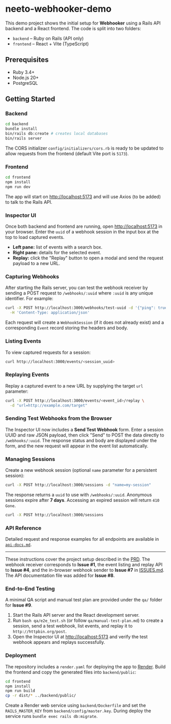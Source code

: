 # neeto-webhooker-demo

This demo project shows the initial setup for **Webhooker** using a Rails API backend and a React frontend. The code is split into two folders:

- `backend` – Ruby on Rails (API only)
- `frontend` – React + Vite (TypeScript)

## Prerequisites

- Ruby 3.4+
- Node.js 20+
- PostgreSQL

## Getting Started

### Backend

```bash
cd backend
bundle install
bin/rails db:create # creates local databases
bin/rails server
```

The CORS initializer `config/initializers/cors.rb` is ready to be updated to allow requests from the frontend (default Vite port is `5173`).

### Frontend

```bash
cd frontend
npm install
npm run dev
```

The app will start on <http://localhost:5173> and will use Axios (to be added) to talk to the Rails API.

### Inspector UI

Once both backend and frontend are running, open <http://localhost:5173> in your browser. Enter the `uuid` of a webhook session in the input box at the top to load captured events.

* **Left pane:** list of events with a search box.
* **Right pane:** details for the selected event.
* **Replay:** click the "Replay" button to open a modal and send the request payload to a new URL.

### Capturing Webhooks

After starting the Rails server, you can test the webhook receiver by sending a
POST request to `/webhooks/:uuid` where `:uuid` is any unique identifier. For
example:

```bash
curl -X POST http://localhost:3000/webhooks/test-uuid -d '{"ping": true}' \
  -H 'Content-Type: application/json'
```

Each request will create a `WebhookSession` (if it does not already exist) and a
corresponding `Event` record storing the headers and body.

### Listing Events

To view captured requests for a session:

```bash
curl http://localhost:3000/events/<session_uuid>
```

### Replaying Events

Replay a captured event to a new URL by supplying the target `url` parameter:

```bash
curl -X POST http://localhost:3000/events/<event_id>/replay \
  -d "url=http://example.com/target"
```

### Sending Test Webhooks from the Browser

The Inspector UI now includes a **Send Test Webhook** form. Enter a session UUID
and raw JSON payload, then click "Send" to POST the data directly to
`/webhooks/:uuid`. The response status and body are displayed under the form, and
the new request will appear in the event list automatically.

### Managing Sessions

Create a new webhook session (optional `name` parameter for a persistent session):

```bash
curl -X POST http://localhost:3000/sessions -d "name=my-session"
```

The response returns a `uuid` to use with `/webhooks/:uuid`. Anonymous sessions
expire after **7 days**. Accessing an expired session will return `410 Gone`.

```bash
curl -X POST http://localhost:3000/sessions
```

### API Reference

Detailed request and response examples for all endpoints are available in
[`api-docs.md`](api-docs.md).

---

These instructions cover the project setup described in the [PRD](prd_webhook.md).
The webhook receiver corresponds to **Issue #1**, the event listing and replay API to **Issue #4**, and the in-browser webhook sender to **Issue #7** in [ISSUES.md](ISSUES.md). The API documentation file was added for **Issue #8**.

### End-to-End Testing

A minimal QA script and manual test plan are provided under the `qa/` folder for **Issue #9**.

1. Start the Rails API server and the React development server.
2. Run `bash qa/e2e_test.sh` (or follow `qa/manual-test-plan.md`) to create a session, send a test webhook, list events, and replay it to `http://httpbin.org/post`.
3. Open the Inspector UI at <http://localhost:5173> and verify the test webhook appears and replays successfully.

### Deployment

The repository includes a `render.yaml` for deploying the app to [Render](https://render.com).
Build the frontend and copy the generated files into `backend/public`:

```bash
cd frontend
npm install
npm run build
cp -r dist/* ../backend/public/
```

Create a Render web service using `backend/Dockerfile` and set the `RAILS_MASTER_KEY`
from `backend/config/master.key`. During deploy the service runs `bundle exec rails db:migrate`.
